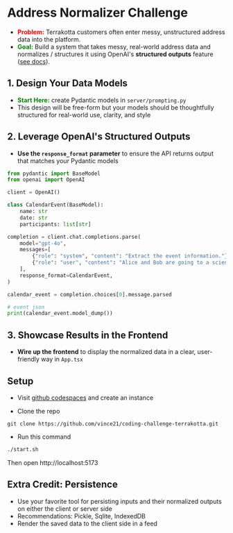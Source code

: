 # Address Normalizer Challenge

- <span style="color:red">**Problem:**</span> Terrakotta customers often enter messy, unstructured address data into the platform.
- <span style="color:green">**Goal:**</span> Build a system that takes messy, real-world address data and normalizes / structures it using OpenAI's **structured outputs** feature ([see docs](https://platform.openai.com/docs/guides/structured-outputs)).

## 1. **Design Your Data Models**
- <span style="color:green">**Start Here:**</span> create Pydantic models in `server/prompting.py`
- This design will be free-form but your models should be thoughtfully structured for real-world use, clarity, and style

## 2. **Leverage OpenAI's Structured Outputs**
- **Use the `response_format` parameter** to ensure the API returns output that matches your Pydantic models


```python
from pydantic import BaseModel
from openai import OpenAI

client = OpenAI()

class CalendarEvent(BaseModel):
    name: str
    date: str
    participants: list[str]

completion = client.chat.completions.parse(
    model="gpt-4o",
    messages=[
        {"role": "system", "content": "Extract the event information."},
        {"role": "user", "content": "Alice and Bob are going to a science fair on Friday."},
    ],
    response_format=CalendarEvent,
)

calendar_event = completion.choices[0].message.parsed

# event json
print(calendar_event.model_dump())
```


## 3. **Showcase Results in the Frontend**
- **Wire up the frontend** to display the normalized data in a clear, user-friendly way in `App.tsx`

## Setup

- Visit [github codespaces](https://github.com/features/codespaces) and create an instance

- Clone the repo

```
git clone https://github.com/vince21/coding-challenge-terrakotta.git
```

- Run this command

```bash
./start.sh
```

Then open http://localhost:5173


## Extra Credit: Persistence

- Use your favorite tool for persisting inputs and their normalized outputs on either the client or server side
- Recommendations: Pickle, Sqlite, IndexedDB
- Render the saved data to the client side in a feed
